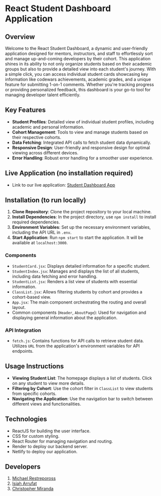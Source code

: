# React Student Dashboard Application

## Overview
Welcome to the React Student Dashboard, a dynamic and user-friendly application designed for mentors, instructors, and staff to effortlessly sort and manage up-and-coming developers by their cohort. This application shines in its ability to not only organize students based on their academic groups but also to provide a detailed view into each student's journey. With a simple click, you can access individual student cards showcasing key information like codewars achievements, academic grades, and a unique feature for submitting 1-on-1 comments. Whether you're tracking progress or providing personalized feedback, this dashboard is your go-to tool for managing developer talent efficiently.

## Key Features
- **Student Profiles**: Detailed view of individual student profiles, including academic and personal information.
- **Cohort Management**: Tools to view and manage students based on their respective cohorts.
- **Data Fetching**: Integrated API calls to fetch student data dynamically.
- **Responsive Design**: User-friendly and responsive design for optimal viewing across different devices.
- **Error Handling**: Robust error handling for a smoother user experience.

## Live Application (no installation required)
- Link to our live application: [Student Dashboard App](https://main--aesthetic-kataifi-62cd51.netlify.app/)

## Installation (to run locally)

1. **Clone Repository**: Clone the project repository to your local machine.
2. **Install Dependencies**: In the project directory, use `npm install` to install required dependencies.
3. **Environment Variables**: Set up the necessary environment variables, including the API URL in `.env`.
4. **Start Application**: Run `npm start` to start the application. It will be available at `localhost:3000`.

### Components
- `StudentCard.jsx`: Displays detailed information for a specific student.
- `StudentIndex.jsx`: Manages and displays the list of all students, including data fetching and error handling.
- `StudentList.jsx`: Renders a list view of students with essential information.
- `ClassList.jsx`: Allows filtering students by cohort and provides a cohort-based view.
- `App.jsx`: The main component orchestrating the routing and overall layout.
- Common components (`Header`, `AboutPage`): Used for navigation and displaying general information about the application.

### API Integration
- `fetch.js`: Contains functions for API calls to retrieve student data. Utilizes `URL` from the application's environment variables for API endpoints.

## Usage Instructions

- **Viewing Student List**: The homepage displays a list of students. Click on any student to view more details.
- **Filtering by Cohort**: Use the cohort filter in `ClassList` to view students from specific cohorts.
- **Navigating the Application**: Use the navigation bar to switch between different views and functionalities.

## Technologies

- ReactJS for building the user interface.
- CSS for custom styling.
- React Router for managing navigation and routing.
- Render to deploy our backend server.
- Netlify to deploy our application.

## Developers

1. [Michael Restrepoross](https://github.com/MichaelARestrepoross)
2. [Isiah Arrufat](https://github.com/IsiahArrufat)
3. [Christopher Miranda](https://github.com/ChrisCodeTrials)
